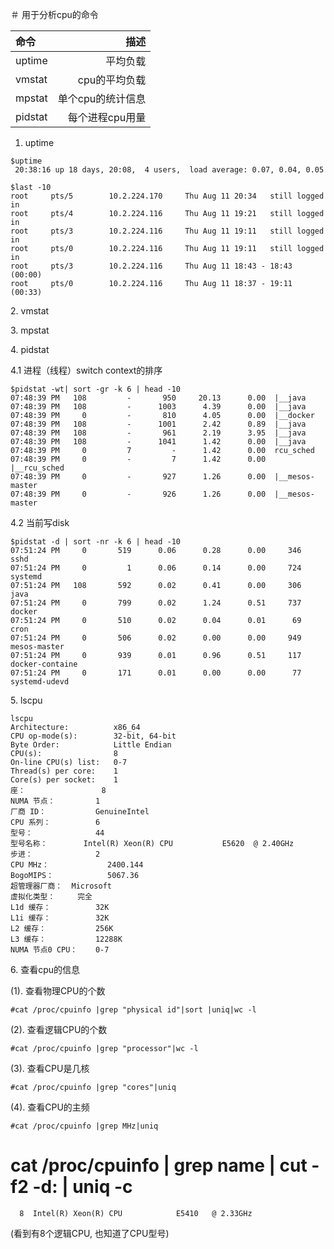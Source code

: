 ＃ 用于分析cpu的命令

| 命令      |    描述          | 
| :-------- | ---------------:| 
| uptime    | 平均负载         | 
| vmstat    | cpu的平均负载    | 
| mpstat    | 单个cpu的统计信息 |
| pidstat   | 每个进程cpu用量 | 

1. uptime

```
$uptime
 20:38:16 up 18 days, 20:08,  4 users,  load average: 0.07, 0.04, 0.05
```

```
$last -10
root     pts/5        10.2.224.170     Thu Aug 11 20:34   still logged in
root     pts/4        10.2.224.116     Thu Aug 11 19:21   still logged in
root     pts/3        10.2.224.116     Thu Aug 11 19:11   still logged in
root     pts/0        10.2.224.116     Thu Aug 11 19:11   still logged in
root     pts/3        10.2.224.116     Thu Aug 11 18:43 - 18:43  (00:00)
root     pts/0        10.2.224.116     Thu Aug 11 18:37 - 19:11  (00:33)
```

2\. vmstat

3\. mpstat


4\. pidstat

4.1 进程（线程）switch context的排序

```
$pidstat -wt| sort -gr -k 6 | head -10
07:48:39 PM   108         -       950     20.13      0.00  |__java
07:48:39 PM   108         -      1003      4.39      0.00  |__java
07:48:39 PM     0         -       810      4.05      0.00  |__docker
07:48:39 PM   108         -      1001      2.42      0.89  |__java
07:48:39 PM   108         -       961      2.19      3.95  |__java
07:48:39 PM   108         -      1041      1.42      0.00  |__java
07:48:39 PM     0         7         -      1.42      0.00  rcu_sched
07:48:39 PM     0         -         7      1.42      0.00  |__rcu_sched
07:48:39 PM     0         -       927      1.26      0.00  |__mesos-master
07:48:39 PM     0         -       926      1.26      0.00  |__mesos-master
```

4.2 当前写disk

```
$pidstat -d | sort -nr -k 6 | head -10
07:51:24 PM     0       519      0.06      0.28      0.00     346  sshd
07:51:24 PM     0         1      0.06      0.14      0.00     724  systemd
07:51:24 PM   108       592      0.02      0.41      0.00     306  java
07:51:24 PM     0       799      0.02      1.24      0.51     737  docker
07:51:24 PM     0       510      0.02      0.04      0.01      69  cron
07:51:24 PM     0       506      0.02      0.00      0.00     949  mesos-master
07:51:24 PM     0       939      0.01      0.96      0.51     117  docker-containe
07:51:24 PM     0       171      0.01      0.00      0.00      77  systemd-udevd
```

5\. lscpu

```
lscpu
Architecture:          x86_64
CPU op-mode(s):        32-bit, 64-bit
Byte Order:            Little Endian
CPU(s):                8
On-line CPU(s) list:   0-7
Thread(s) per core:    1
Core(s) per socket:    1
座：                 8
NUMA 节点：         1
厂商 ID：           GenuineIntel
CPU 系列：          6
型号：              44
型号名称：        Intel(R) Xeon(R) CPU           E5620  @ 2.40GHz
步进：              2
CPU MHz：             2400.144
BogoMIPS：            5067.36
超管理器厂商：  Microsoft
虚拟化类型：     完全
L1d 缓存：          32K
L1i 缓存：          32K
L2 缓存：           256K
L3 缓存：           12288K
NUMA 节点0 CPU：    0-7
```

6\. 查看cpu的信息

(1). 查看物理CPU的个数
```
#cat /proc/cpuinfo |grep "physical id"|sort |uniq|wc -l
 ```
(2). 查看逻辑CPU的个数
```
#cat /proc/cpuinfo |grep "processor"|wc -l
 ```
(3). 查看CPU是几核
```
#cat /proc/cpuinfo |grep "cores"|uniq
 ```
(4). 查看CPU的主频
```
#cat /proc/cpuinfo |grep MHz|uniq
```
# cat /proc/cpuinfo | grep name | cut -f2 -d: | uniq -c
      8  Intel(R) Xeon(R) CPU            E5410   @ 2.33GHz
(看到有8个逻辑CPU, 也知道了CPU型号)